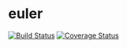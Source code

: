 euler
=====

[![Build Status](https://travis-ci.org/alexflav23/euler-scala.png?branch=master)](https://travis-ci.org/alexflav23/euler-scala) [![Coverage Status](https://coveralls.io/repos/alexflav23/euler-scala/badge.png)](https://coveralls.io/r/alexflav23/euler-scala)
